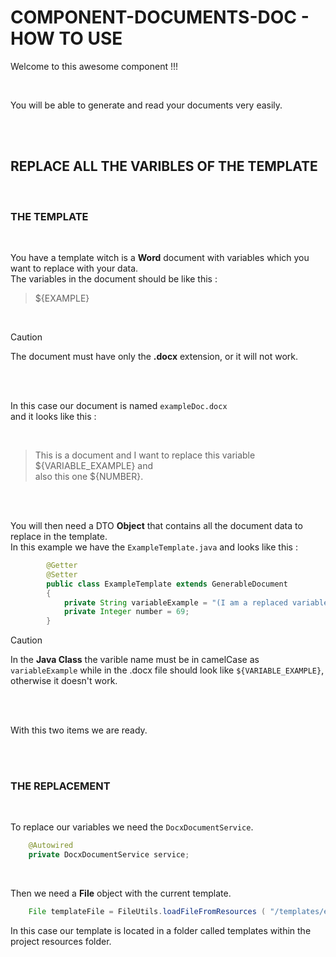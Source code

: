 # COMPONENT-DOCUMENTS-DOC - HOW TO USE

Welcome to this awesome component !!!

<br>

You will be able to generate and read your documents very easily.

<br>
<br>

## REPLACE ALL THE VARIBLES OF THE TEMPLATE

<br>

### THE TEMPLATE

<br>

You have a template witch is a **Word** document with variables which you want to replace with your data.  
The variables in the document should be like this :  

> ${EXAMPLE}

<br>

> [!CAUTION]
> The document must have only the **.docx** extension, or it will not work.

<br>
<br>

In this case our document is named `exampleDoc.docx`  
and it looks like this :  

<br>

> This is a document and I want to replace this variable ${VARIABLE_EXAMPLE} and  
  also this one ${NUMBER}.

<br>
<br>

You will then need a DTO **Object** that contains all the document data to replace in the template.  
In this example we have the `ExampleTemplate.java` and looks like this :

```java
		@Getter
		@Setter
		public class ExampleTemplate extends GenerableDocument
		{
			private String variableExample = "(I am a replaced variable) ";
			private Integer number = 69;
		}
```


> [!CAUTION]
> In the **Java Class** the varible name must be in camelCase as `variableExample` while in the .docx file
> should look like `${VARIABLE_EXAMPLE}`, otherwise it doesn't work.

<br>
<br>

With this two items we are ready.  

<br>
<br>

### THE REPLACEMENT

<br>

To replace our variables we need the `DocxDocumentService`.

```java
	@Autowired
	private DocxDocumentService service;
```
<br>

Then we need a **File** object with the current template.

```java
	File templateFile = FileUtils.loadFileFromResources ( "/templates/exampleDoc.docx" );
```
In this case our template is located in a folder called templates within the project resources folder.
		

